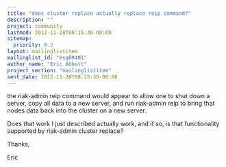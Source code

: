 ```yaml
---
title: "does cluster replace actually replace reip command?"
description: ""
project: community
lastmod: 2012-11-28T08:15:38-08:00
sitemap:
  priority: 0.2
layout: mailinglistitem
mailinglist_id: "msg09401"
author_name: "Eric Abbott"
project_section: "mailinglistitem"
sent_date: 2012-11-28T08:15:38-08:00
---
```



the riak-admin reip command would appear to allow one to shut down a
server, copy all data to a new server, and run riak-admin reip to bring
that nodes data back into the cluster on a new server.

Does that work I just described actually work, and if so, is that
functionality supported by riak-admin cluster replace?

Thanks,

Eric

